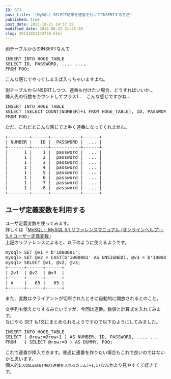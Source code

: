 ```yaml
---
ID: 673
post_title: '[MySQL] SELECT結果を連番を付けてINSERTする方法'
published: true
post_date: 2013-10-21 14:37:38
modified_date: 2014-06-22 21:25:30
slug: 20131021143738.html
---
```

<p>別テーブルからのINSERTなんて</p>
<pre class="prettyprint linenums lang-sql">INSERT INTO HOGE_TABLE 
SELECT ID, PASSWORD, ..., ..., 
FROM FOO;</pre>
<p>こんな感じでやってしまえば入っちゃいますよね。</p>
<p>別テーブルからINSERTしつつ、連番も付けたい場合、どうすればいいか…<br />
挿入先の行数をカウントしてプラス1…　こんな感じですかね…</p>
<pre class="prettyprint linenums lang-sql">INSERT INTO HOGE_TABLE 
SELECT (SELECT COUNT(NUMBER)+1 FROM HOGE_TABLE), ID, PASSWORD, ..., ..., 
FROM FOO;</pre>
<p>ただ、これだとこんな感じで上手く連番になってくれません。</p>
<pre>
+--------+------+-----------+------+
| NUMBER |   ID |  PASSWORD |  ... |
+--------+------+-----------+------+
|      1 |    1 |  password |  ... |
|      1 |    2 |  password |  ... |
|      1 |    3 |  password |  ... |
|      1 |    4 |  password |  ... |
|      1 |    5 |  password |  ... |
|      1 |    6 |  password |  ... |
|      1 |    7 |  password |  ... |
|      1 |    8 |  password |  ... |
+--------+------+-----------+------+
</pre>
<p><!--more--></p>
<h2>ユーザ定義変数を利用する</h2>
<p>ユーザ定義変数を使ってみます。<br />
詳しくは「<a href="http://goo.gl/FFKP5l" target="_blank">MySQL :: MySQL 5.1 リファレンスマニュアル (オンラインヘルプ) :: 5.4 ユーザー定義変数</a>」<br />
上記のリファレンスによると、以下のように使えるようです。</p>
<pre>
mysql> SET @v1 = b'1000001';
mysql> SET @v2 = CAST(b'1000001' AS UNSIGNED), @v3 = b'1000001'+0;
mysql> SELECT @v1, @v2, @v3;
+------+------+------+
| @v1  | @v2  | @v3  |
+------+------+------+
| A    |   65 |   65 |
+------+------+------+
</pre>
<p>また、変数はクライアントが切断されたときに自動的に開放されるとのこと。</p>
<p>文字列も使えたりするみたいですが、今回は連番。数値と計算式を入れてみます。<br />
なにやら SET も1文にまとめられるようですので以下のようにしてみました。</p>
<pre class="prettyprint linenums lang-sql">INSERT INTO HOGE_TABLE 
SELECT ( @row:=@row+1 ) AS NUMBER, ID, PASSWORD, ..., ...
FROM   ( SELECT @row:=0 ) AS DUMMY, FOO; </pre>
<p>これで連番が挿入できます。普通に連番を作りたい場合もこれで良いのではないかと思います。<br />
個人的に<code>COALESCE(MAX(連番を入れるカラム)+1,1)</code>なんかより見やすくて好きです。</p>